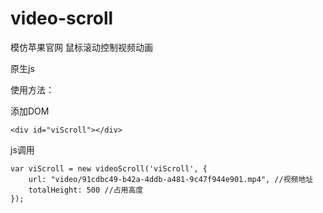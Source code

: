 # video-scroll

模仿苹果官网 鼠标滚动控制视频动画

原生js

使用方法：

添加DOM
```
<div id="viScroll"></div>
```

js调用
```
var viScroll = new videoScroll('viScroll', {
	url: "video/91cdbc49-b42a-4ddb-a481-9c47f944e901.mp4", //视频地址
	totalHeight: 500 //占用高度
});
```

